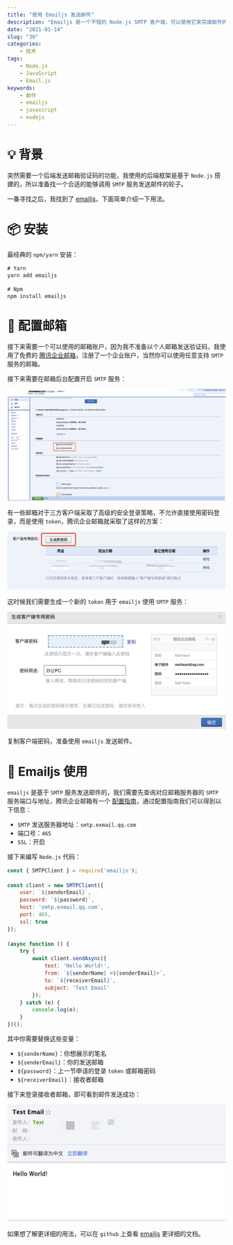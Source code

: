 ```yaml
---
title: "使用 Emailjs 发送邮件"
description: "Emailjs 是一个不错的 Node.js SMTP 客户端，可以使用它来完成邮件的自动发送，本文将介绍如何使用 Emailjs。"
date: "2021-01-14"
slug: "30"
categories:
    - 技术
tags:
    - Node.js
    - JavaScript
    - Email.js
keywords:
    - 邮件
    - emailjs
    - javascript
    - nodejs
---
```


# 💡 背景

突然需要一个后端发送邮箱验证码的功能，我使用的后端框架是基于 `Node.js` 搭建的，所以准备找一个合适的能够调用 `SMTP` 服务发送邮件的轮子。

一番寻找之后，我找到了 [emailjs](https://github.com/eleith/emailjs)，下面简单介绍一下用法。

# 📦 安装

最经典的 `npm/yarn` 安装：

```shell
# Yarn
yarn add emailjs

# Npm
npm install emailjs
```

# 📮 配置邮箱

接下来需要一个可以使用的邮箱账户，因为我不准备以个人邮箱发送验证码，我使用了免费的 [腾讯企业邮箱](https://exmail.qq.com/login)，注册了一个企业账户，当然你可以使用任意支持 `SMTP` 服务的邮箱。

接下来需要在邮箱后台配置开启 `SMTP` 服务：

![Email Config](41.png)

有一些邮箱对于三方客户端采取了高级的安全登录策略，不允许直接使用密码登录，而是使用 `token`，腾讯企业邮箱就采取了这样的方案：

![Login Config](42.png)

这时候我们需要生成一个新的 `token` 用于 `emailjs` 使用 `SMTP` 服务：

![Token Generate](43.png)

复制客户端密码，准备使用 `emailjs` 发送邮件。

# 🎯 Emailjs 使用

`emailjs` 是基于 `SMTP` 服务发送邮件的，我们需要先查询对应邮箱服务器的 `SMTP` 服务端口与地址，腾讯企业邮箱有一个 [配置指南](https://work.weixin.qq.com/help?person_id=0&doc_id=423&helpType=exmail)，通过配置指南我们可以得到以下信息：

* `SMTP` 发送服务器地址：`smtp.exmail.qq.com`
* 端口号：`465`
* `SSL`：开启

接下来编写 `Node.js` 代码：

```js
const { SMTPClient } = require('emailjs');

const client = new SMTPClient({
    user: `${senderEmail}`,
    password: `${password}`,
    host: 'smtp.exmail.qq.com',
    port: 465,
    ssl: true
});

(async function () {
    try {
        await client.sendAsync({
            text: 'Hello World!',
            from: `${senderName} <${senderEmail}>`,
            to: `${receiverEmail}`,
            subject: 'Test Email'
        });
    } catch (e) {
        console.log(e);
    }
})();
```

其中你需要替换这些变量：

* `${senderName}`：你想展示的笔名
* `${senderEmail}`：你的发送邮箱
* `${password}`：上一节申请的登录 `token` 或邮箱密码
* `${receiverEmail}`：接收者邮箱

接下来登录接收者邮箱，即可看到邮件发送成功：

![Email Detail](44.png)

如果想了解更详细的用法，可以在 `github` 上查看 [emailjs](https://github.com/eleith/emailjs) 更详细的文档。

